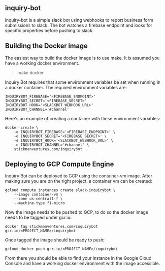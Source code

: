 inquiry-bot
-----------

inquiry-bot is a simple slack bot using webhooks to report business form
submissions to slack. The bot watches a firebase endpoint and looks for
specific properties before pushing to slack.

Building the Docker image
-------------------------

The easiest way to build the docker image is to use make. It is assumed you
have a working docker environment.
> make docker

Inquiry Bot requires that some environment variables be set when running in a
docker container. The required environment variables are:
```shell
INQUIRYBOT_FIREBASE='<FIREBASE_ENDPOINT>'
INQUIRYBOT_SECRET='<FIREBASE_SECRET>'
INQUIRYBOT_HOOK='<SLACKBOT_WEBHOOK_URL>'
INQUIRYBOT_CHANNEL='#channel'
```

Here's an example of creating a container with these environment variables:
```shell
docker create \
    -e INQUIRYBOT_FIREBASE='<FIREBASE_ENDPOINT>' \
    -e INQUIRYBOT_SECRET='<FIREBASE_SECRET>' \
    -e INQUIRYBOT_HOOK='<SLACKBOT_WEBHOOK_URL>' \
    -e INQUIRYBOT_CHANNEL='#channel' \
    stickmanventures.com/inquirybot
```

Deploying to GCP Compute Engine
-------------------------------

Inquiry Bot can be deployed to GCP using the container-vm image. After making
sure you are on the right project, a container vm can be created:
```shell
gcloud compute instances create slack-inquirybot \
    --image container-vm \
    --zone us-central1-f \
    --machine-type f1-micro
```

Now the image needs to be pushed to GCP, to do so the docker image needs to be
tagged under gcr.io:
```shell
docker tag stickmanventures.com/inquirybot gcr.io/<PROJECT_NAME>/inquirybot
```

Once tagged the image should be ready to push:

```shell
gcloud docker push gcr.io/<PROJECT_NAME>/inquirybot
```

From there you should be able to find your instance in the Google Cloud Console
and have a working docker environment with the image accessible.

